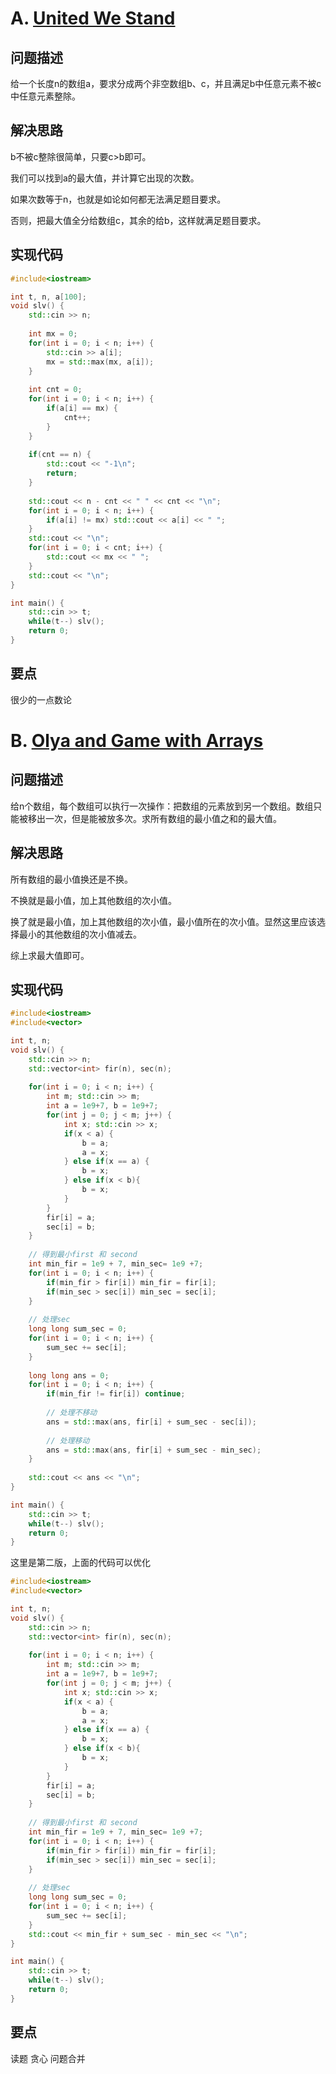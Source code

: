 # A. [United We Stand](https://codeforces.com/problemset/problem/1859/A)

## 问题描述

给一个长度n的数组a，要求分成两个非空数组b、c，并且满足b中任意元素不被c中任意元素整除。



## 解决思路

b不被c整除很简单，只要c>b即可。

我们可以找到a的最大值，并计算它出现的次数。

如果次数等于n，也就是如论如何都无法满足题目要求。

否则，把最大值全分给数组c，其余的给b，这样就满足题目要求。



## 实现代码

```c++
#include<iostream>

int t, n, a[100];
void slv() {
	std::cin >> n;
	
	int mx = 0;
	for(int i = 0; i < n; i++) {
		std::cin >> a[i];
		mx = std::max(mx, a[i]);
	}
	
	int cnt = 0;
	for(int i = 0; i < n; i++) {
		if(a[i] == mx) {
			cnt++;
		}
	}
	
	if(cnt == n) {
		std::cout << "-1\n";
		return;
	} 
	
	std::cout << n - cnt << " " << cnt << "\n";
	for(int i = 0; i < n; i++) {
		if(a[i] != mx) std::cout << a[i] << " ";
	}
	std::cout << "\n";
	for(int i = 0; i < cnt; i++) {
		std::cout << mx << " ";
	}
	std::cout << "\n";
}

int main() {
	std::cin >> t;
	while(t--) slv();
	return 0;
} 
```



## 要点

很少的一点数论



# B. [Olya and Game with Arrays](https://codeforces.com/problemset/problem/1859/B)

## 问题描述

给n个数组，每个数组可以执行一次操作：把数组的元素放到另一个数组。数组只能被移出一次，但是能被放多次。求所有数组的最小值之和的最大值。



## 解决思路

所有数组的最小值换还是不换。



不换就是最小值，加上其他数组的次小值。



换了就是最小值，加上其他数组的次小值，最小值所在的次小值。显然这里应该选择最小的其他数组的次小值减去。



综上求最大值即可。



## 实现代码

```c++
#include<iostream>
#include<vector>

int t, n;
void slv() {
	std::cin >> n;
	std::vector<int> fir(n), sec(n);
	
	for(int i = 0; i < n; i++) {
		int m; std::cin >> m;
		int a = 1e9+7, b = 1e9+7;
		for(int j = 0; j < m; j++) {
			int x; std::cin >> x;
			if(x < a) {
				b = a;
				a = x;
			} else if(x == a) {
				b = x;
			} else if(x < b){
				b = x;
			}
		}
		fir[i] = a;
		sec[i] = b;
	}
	
	// 得到最小first 和 second 
	int min_fir = 1e9 + 7, min_sec= 1e9 +7;
	for(int i = 0; i < n; i++) {
		if(min_fir > fir[i]) min_fir = fir[i];
		if(min_sec > sec[i]) min_sec = sec[i]; 
	}
	
	// 处理sec
	long long sum_sec = 0;
	for(int i = 0; i < n; i++) {
		sum_sec += sec[i];
	} 
	
	long long ans = 0;
	for(int i = 0; i < n; i++) {
		if(min_fir != fir[i]) continue;
		
		// 处理不移动 
		ans = std::max(ans, fir[i] + sum_sec - sec[i]);
		
		// 处理移动	
		ans = std::max(ans, fir[i] + sum_sec - min_sec);
	} 
		
	std::cout << ans << "\n";
}

int main() {
	std::cin >> t;
	while(t--) slv();
	return 0;
} 
```



这里是第二版，上面的代码可以优化

```c++
#include<iostream>
#include<vector>

int t, n;
void slv() {
	std::cin >> n;
	std::vector<int> fir(n), sec(n);
	
	for(int i = 0; i < n; i++) {
		int m; std::cin >> m;
		int a = 1e9+7, b = 1e9+7;
		for(int j = 0; j < m; j++) {
			int x; std::cin >> x;
			if(x < a) {
				b = a;
				a = x;
			} else if(x == a) {
				b = x;
			} else if(x < b){
				b = x;
			}
		}
		fir[i] = a;
		sec[i] = b;
	}
	
	// 得到最小first 和 second 
	int min_fir = 1e9 + 7, min_sec= 1e9 +7;
	for(int i = 0; i < n; i++) {
		if(min_fir > fir[i]) min_fir = fir[i];
		if(min_sec > sec[i]) min_sec = sec[i]; 
	}
	
	// 处理sec
	long long sum_sec = 0;
	for(int i = 0; i < n; i++) {
		sum_sec += sec[i];
	} 
	std::cout << min_fir + sum_sec - min_sec << "\n";
}

int main() {
	std::cin >> t;
	while(t--) slv();
	return 0;
} 
```



## 要点

读题 贪心 问题合并
